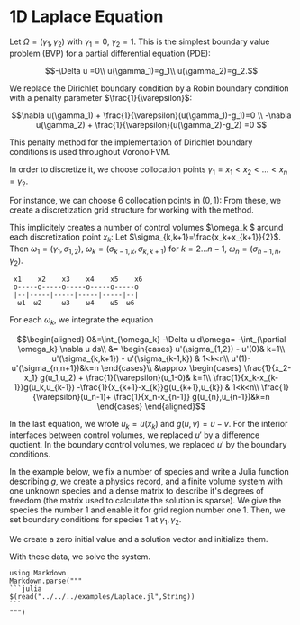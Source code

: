 # 1D Laplace Equation

Let $\Omega=(\gamma_1,\gamma_2)$ with $\gamma_1=0$, $\gamma_2=1$.
This is the simplest boundary value problem (BVP)
for a partial differential equation  (PDE):

```math
-\Delta u =0\\
u(\gamma_1)=g_1\\
u(\gamma_2)=g_2.
```

We replace the Dirichlet boundary condition by a Robin boundary
condition with a penalty parameter $\frac{1}{\varepsilon}$:
```math
\nabla u(\gamma_1) + \frac{1}{\varepsilon}(u(\gamma_1)-g_1)=0  \\
-\nabla u(\gamma_2) + \frac{1}{\varepsilon}(u(\gamma_2)-g_2)
=0  
```
This penalty method for the implementation of Dirichlet
boundary conditions is used throughout VoronoiFVM.


In order to discretize it, we choose collocation points
$\gamma_1=x_1 < x_2 < \dots < x_n=\gamma_2$.

For instance, we can choose 6 collocation points in $(0,1)$:
From these, we create a discretization grid structure
for working with the method.

This implicitely creates a number of control volumes $\omega_k $ around each
discretization point $x_k$: Let
$\sigma_{k,k+1}=\frac{x_k+x_{k+1}}{2}$. Then $\omega_1=(\gamma_1,\sigma_{1,2})$,
$\omega_k= (\sigma_{k-1,k}, \sigma_{k,k+1})$ for $k=2\dots n-1$, $\omega_{n}=(\sigma_{n-1,n},\gamma_2)$. 

```
 x1    x2    x3    x4    x5    x6
 o-----o-----o-----o-----o-----o
 |--|-----|-----|-----|-----|--|
  ω1  ω2     ω3    ω4    ω5  ω6
```

For each $\omega_k$, we integrate the equation

```math
\begin{aligned}
0&=\int_{\omega_k} -\Delta u d\omega=  -\int_{\partial \omega_k} \nabla u ds\\
&= \begin{cases}
u'(\sigma_{1,2}) - u'(0)& k=1\\
u'(\sigma_{k,k+1}) - u'(\sigma_{k-1,k}) & 1<k<n\\
u'(1)- u'(\sigma_{n,n+1})&k=n
\end{cases}\\
&\approx \begin{cases}
\frac{1}{x_2-x_1} g(u_1,u_2) + \frac{1}{\varepsilon}(u_1-0)& k=1\\
\frac{1}{x_k-x_{k-1}}g(u_k,u_{k-1}) -\frac{1}{x_{k+1}-x_{k}}g(u_{k+1},u_{k}) & 1<k<n\\
\frac{1}{\varepsilon}(u_n-1)+ \frac{1}{x_n-x_{n-1}} g(u_{n},u_{n-1})&k=n
\end{cases}
\end{aligned}
```
In the last equation, we wrote $u_k=u(x_k)$ and $g(u,v)=u-v$. For
the interior interfaces between control volumes, we replaced $u'$ by a
difference quotient. In the boundary control volumes, we replaced $u'$  by the boundary
conditions.

In the example below, we fix a number of species and  write a Julia function describing $g$,
we create a physics record, and a finite volume system with one unknown species and
a dense matrix to describe it's degrees of freedom
(the matrix used  to calculate the solution is sparse).
We give the species the number 1 and enable it for grid region number one 1.
Then, we set boundary conditions for species 1 at $\gamma_1, \gamma_2$.

We create a zero initial value and a solution vector
and initialize them.

With these data, we solve the system.



````@eval
using Markdown
Markdown.parse("""
```julia
$(read("../../../examples/Laplace.jl",String))
```
""")
````
